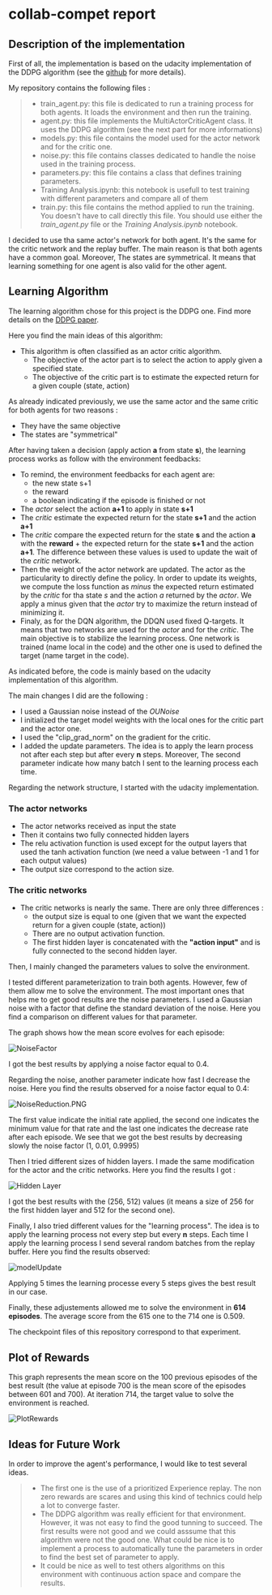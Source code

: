 # collab-compet report  

## Description of the implementation

First of all, the implementation is based on the udacity implementation of the DDPG algorithm (see the [github](https://github.com/udacity/deep-reinforcement-learning/tree/master/ddpg-pendulum) for more details).

My repository contains the following files :
> - train_agent.py: this file is dedicated to run a training process for both agents. It loads the environment and then run the training.
> - agent.py: this file implements the MultiActorCriticAgent class. It uses the DDPG algorithm (see the next part for more informations)
> - models.py: this file contains the model used for the actor network and for the critic one.
> - noise.py: this file contains classes dedicated to handle the noise used in the training process.
> - parameters.py: this file contains a class that defines training parameters.
> - Training Analysis.ipynb: this notebook is usefull to test training with different parameters and compare all of them
> - train.py: this file contains the method applied to run the training. You doesn't have to call directly this file. You should use either the *train_agent.py* file or the *Training Analysis.ipynb* notebook.

I decided to use tha same actor's network for both agent. It's the same for the critic network and the replay buffer. The main reason is that both agents have a common goal. Moreover, The states are symmetrical. It means that learning something for one agent is also valid for the other agent. 

## Learning Algorithm

The learning algorithm chose for this project is the DDPG one. Find more details on the [DDPG paper](https://arxiv.org/abs/1509.02971).

Here you find the main ideas of this algorithm:
- This algorithm is often classified as an actor critic algorithm. 
	- The objective of the actor part is to select the action to apply given a specified state.
	- The objective of the critic part is to estimate the expected return for a given couple (state, action)

As already indicated previously, we use the same actor and the same critic for both agents for two reasons :
- They have the same objective
- The states are "symmetrical" 

After having taken a decision (apply action **a** from state **s**), the learning process works as follow with the environment feedbacks:
- To remind, the environment feedbacks for each agent are:
	- the new state s+1
	- the reward
	- a boolean indicating if the episode is finished or not
- The *actor* select the action **a+1** to apply in state **s+1**
- The *critic* estimate the expected return for the state **s+1** and the action **a+1**
- The *critic* compare the expected return for the state **s** and the action **a** with the **reward** + the expected return for the state **s+1** and the action **a+1**. The difference between these values is used to update the wait of the *critic* network.
- Then the weight of the actor network are updated. The actor as the particularity to directly define the policy. In order to update its weights, we compute the loss function as *minus* the expected return estimated by the *critic* for tha state *s* and the action *a* returned by the *actor*. We apply a minus given that the *actor* try to maximize the return instead of minimizing it.
- Finaly, as for the DQN algorithm, the DDQN used fixed Q-targets. It means that two networks are used for the *actor* and for the *critic*. The main objective is to stabilize the learning process. One network is trained (name local in the code) and the other one is used to defined the target (name target in the code).

As indicated before, the code is mainly based on the udacity implementation of this algorithm.

The main changes I did are the following :
- I used a Gaussian noise instead of the *OUNoise*
- I initialized the target model weights with the local ones for the critic part and the actor one.
- I used the "clip_grad_norm" on the gradient for the critic.
- I added the update parameters. The idea is to apply the learn process not after each step but after every **n** steps. Moreover, The second parameter indicate how many batch I sent to the learning process each time.

Regarding the network structure, I started with the udacity implementation.

### The actor networks
- The actor networks received as input the state
- Then it contains two fully connected hidden layers
- The relu activation function is used except for the output layers that used the tanh activation function (we need a value between -1 and 1 for each output values)
- The output size correspond to the action size.

### The critic networks
- The critic networks is nearly the same. There are only three differences :
	- the output size is equal to one (given that we want the expected return for a given couple (state, action))
	- There are no output activation function.
	- The first hidden layer is concatenated with the **"action input"** and is fully connected to the second hidden layer.

Then, I mainly changed the parameters values to solve the environment.

I tested different parameterization to train both agents. However, few of them allow me to solve the environment. The most important ones that helps me to get good results are the noise parameters. I used a Gaussian noise with a factor that define the standard deviation of the noise. Here you find a comparison on different values for that parameter.

The graph shows how the mean score evolves for each episode:

![NoiseFactor](NoiseFactor.PNG)

I got the best results by applying a noise factor equal to 0.4.

Regarding the noise, another parameter indicate how fast I decrease the noise. Here you find the results observed for a noise factor equal to 0.4:

![NoiseReduction.PNG](NoiseReduction.PNG)

The first value indicate the initial rate applied, the second one indicates the minimum value for that rate and the last one indicates the decrease rate after each episode. We see that we got the best results by decreasing slowly the noise factor (1, 0.01, 0.9995)

Then I tried different sizes of hidden layers. I made the same modification for the actor and the critic networks. Here you find the results I got :

![Hidden Layer](hiddenLayers.PNG)

I got the best results with the (256, 512) values (it means a size of 256 for the first hidden layer and 512 for the second one). 

Finally, I also tried different values for the "learning process". The idea is to apply the learning process not every step but every **n** steps. Each time I apply the learning process I send several random batches from the replay buffer. Here you find the results observed:

![modelUpdate](modelUpdate.PNG)

Applying 5 times the learning processe every 5 steps gives the best result in our case. 

Finally, these adjustements allowed me to solve the environment in **614 episodes**. The average score from the 615 one to the 714 one is 0.509.

The checkpoint files of this repository correspond to that experiment.

## Plot of Rewards
This graph represents the mean score on the 100 previous episodes of the best result (the value at episode 700 is the mean score of the episodes between 601 and 700). At iteration 714, the target value to solve the environment is reached.

![PlotRewards](SolutionAvg.PNG)

## Ideas for Future Work
In order to improve the agent's performance, I would like to test several ideas.
> - The first one is the use of a prioritized Experience replay. The non zero rewards are scares and using this kind of technics could help a lot to converge faster. 
> - The DDPG algorithm was really efficient for that environment. However, it was not easy to find the good tunning to succeed. The first results were not good and we could asssume that this algorithm were not the good one. What could be nice is to implement a process to automatically tune the parameters in order to find the best set of parameter to apply.
> - It could be nice as well to test others algorithms on this environment with continuous action space and compare the results.